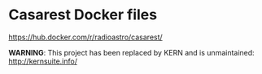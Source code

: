 Casarest Docker files
=====================


https://hub.docker.com/r/radioastro/casarest/


**WARNING**: This project has been replaced by KERN and is unmaintained: http://kernsuite.info/
